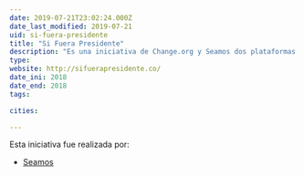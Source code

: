 ```yaml
---
date: 2019-07-21T23:02:24.000Z
date_last_modified: 2019-07-21
uid: si-fuera-presidente
title: "Si Fuera Presidente"
description: "Es una iniciativa de Change.org y Seamos dos plataformas virtuales que buscaban involucrar a la ciudadanía y pronunciaran su opinión sobre temas específicos que pudieran tener un impacto a nivel nacional."
type: 
website: http://sifuerapresidente.co/
date_ini: 2018
date_end: 2018
tags:

cities: 

---
```


Esta iniciativa fue realizada por:

- [Seamos](/organizaciones/seamos)
